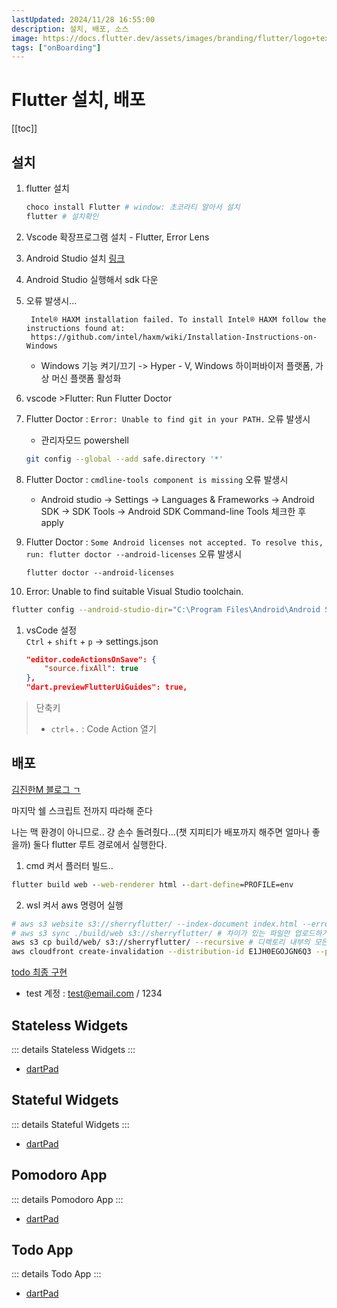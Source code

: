 ```yaml
---
lastUpdated: 2024/11/28 16:55:00
description: 설치, 배포, 소스
image: https://docs.flutter.dev/assets/images/branding/flutter/logo+text/horizontal/default.svg
tags: ["onBoarding"]
---
```


# Flutter 설치, 배포

[[toc]]

## 설치

1. flutter 설치 
    ```sh
    choco install Flutter # window: 초코라티 알아서 설치
    flutter # 설치확인
    ```
1. Vscode 확장프로그램 설치 - Flutter, Error Lens 
1. Android Studio 설치 [링크](https://developer.android.com/studio)  
1. Android Studio 실행해서 sdk 다운   
1. 오류 발생시...  

        Intel® HAXM installation failed. To install Intel® HAXM follow the instructions found at: 
        https://github.com/intel/haxm/wiki/Installation-Instructions-on-Windows

    - Windows 기능 켜기/끄기 -> Hyper - V, Windows 하이퍼바이저 플랫폼, 가상 머신 플랫폼 활성화
1. vscode >Flutter: Run Flutter Doctor

1. Flutter Doctor : `Error: Unable to find git in your PATH.` 오류 발생시  
    - 관리자모드 powershell
    ```sh
    git config --global --add safe.directory '*'
    ```
1. Flutter Doctor : `cmdline-tools component is missing` 오류 발생시  
    - Android studio -> Settings -> Languages & Frameworks -> Android SDK -> SDK Tools -> Android SDK Command-line Tools 체크한 후 apply  

1. Flutter Doctor : `Some Android licenses not accepted. To resolve this, run: flutter doctor --android-licenses` 오류 발생시
    ```
    flutter doctor --android-licenses
    ```

1. Error: Unable to find suitable Visual Studio toolchain.
```sh
flutter config --android-studio-dir="C:\Program Files\Android\Android Studio"
```

1. vsCode 설정  
`Ctrl` + `shift` + `p` -> settings.json
    ```json
    "editor.codeActionsOnSave": {
        "source.fixAll": true
    },
    "dart.previewFlutterUiGuides": true,
    ```

> 단축키
> - `ctrl`+`.` : Code Action 열기

## 배포

[김진한M 블로그 ㄱ](https://meotlog.tistory.com/73)  

마지막 쉘 스크립트 전까지 따라해 준다

나는 맥 환경이 아니므로.. 걍 손수 돌려줬다...(챗 지피티가 배포까지 해주면 얼마나 좋을까)
둘다 flutter 루트 경로에서 실행한다.

1. cmd 켜서 플러터 빌드..
```cmd
flutter build web --web-renderer html --dart-define=PROFILE=env
```
2. wsl 켜서 aws 명령어 실행
```sh
# aws s3 website s3://sherryflutter/ --index-document index.html --error-document error.html
# aws s3 sync ./build/web s3://sherryflutter/ # 차이가 있는 파일만 업로드하거나 삭제
aws s3 cp build/web/ s3://sherryflutter/ --recursive # 디렉토리 내부의 모든 파일과 하위 디렉토리까지 복사
aws cloudfront create-invalidation --distribution-id E1JH0EGOJGN6Q3 --paths '/*' # 캐시를 무효화
```

[todo 최종 구현](https://d36q53cigyqtai.cloudfront.net/)
- test 계정 : test@email.com / 1234

## Stateless Widgets

::: details Stateless Widgets
<Gist gistId="24c459e57f4fef09c522cc73ff398d75" file="StatelesWidgets.dart"/>
:::

- [dartPad](https://dartpad.dev/?id=24c459e57f4fef09c522cc73ff398d75)

## Stateful Widgets

::: details Stateful Widgets
<Gist gistId="e74b1c4b5246ecc28ce3e208f3ddd864" file="StatefulWidgets.dart"/>
:::

- [dartPad](https://dartpad.dev/?id=e74b1c4b5246ecc28ce3e208f3ddd864)

## Pomodoro App

::: details Pomodoro App
<Gist gistId="e5565f820a2ed3fd01a47fb32ba40271" file="PomodoroApp.dart"/>
:::

- [dartPad](https://dartpad.dev/?id=e5565f820a2ed3fd01a47fb32ba40271)

## Todo App

::: details Todo App
<Gist gistId="ddd5edb6e9bd94f0fbf9b1d3bccfae0b" file="main.dart"/>
:::

- [dartPad](https://dartpad.dev/?id=ddd5edb6e9bd94f0fbf9b1d3bccfae0b)
